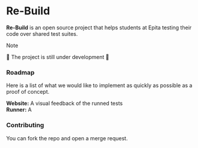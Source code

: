 # Re-Build

**Re-Build** is an open source project that helps students at Epita testing their code over shared test suites.

> [!NOTE]
> 🚧 The project is still under development 🚧


### Roadmap
Here is a list of what we would like to implement as quickly as possible as a proof of concept.

**Website:** A visual feedback of the runned tests \
**Runner:** A

### Contributing
You can fork the repo and open a merge request. 